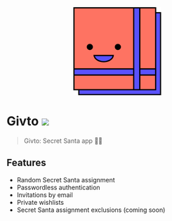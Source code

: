 <div align="center">
		<img width="200" height="200" src="public/givto-logo.png" alt="Givto logo">
</div>

# Givto ![](https://github.com/elsmr/givto/workflows/CI/badge.svg)

> Givto: Secret Santa app 🎅🎁

## Features

- Random Secret Santa assignment
- Passwordless authentication
- Invitations by email
- Private wishlists
- Secret Santa assignment exclusions (coming soon)
